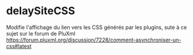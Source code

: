 # delaySiteCSS

Modifie l'affichage du lien vers les CSS générés par les plugins, sute à ce sujet sur le forum de PluXml https://forum.pluxml.org/discussion/7228/comment-asynchroniser-un-css#latest
